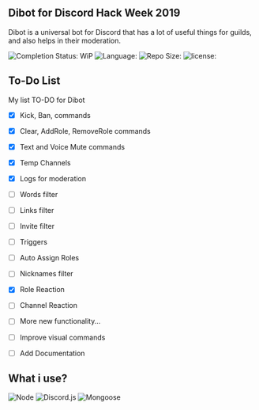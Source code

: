 
## Dibot for Discord Hack Week 2019
Dibot is a universal bot for Discord that has a lot of useful things for guilds, and also helps in their moderation.

![Completion Status: WiP](https://img.shields.io/badge/Completion%20Status-Work%20in%20Progress-critical.svg)  ![Language: ](https://img.shields.io/github/languages/top/Mirazex/Dibot.svg) ![Repo Size: ](https://img.shields.io/github/repo-size/Mirazex/Dibot.svg) ![license: ](https://img.shields.io/github/license/Mirazex/Dibot.svg)

## To-Do List
My list TO-DO for Dibot

- [x] Kick, Ban, commands
- [x] Clear, AddRole, RemoveRole commands
- [x] Text and Voice Mute commands
- [x] Temp Channels
- [x] Logs for moderation
- [ ] Words filter
- [ ] Links filter
- [ ] Invite filter
- [ ] Triggers
- [ ] Auto Assign Roles
- [ ] Nicknames filter
- [x] Role Reaction
- [ ] Channel Reaction
- [ ] More new functionality...
- [ ] Improve visual commands

- [ ] Add Documentation


## What i use?
![Node ](https://nodejs.org/)
![Discord.js ](https://discord.js.org/)
![Mongoose ](https://mongoosejs.com/)
